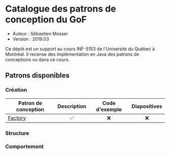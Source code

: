 # Catalogue des patrons de conception du GoF

  * Auteur : Sébastien Mosser
  * Version : 2019.03 

Ce dépôt est un support au cours INF-5153 de l'Université du Québec à Montréal. Il recense des implémentation en Java des patrons de conceptions vu dans ce cours.

## Patrons disponibles

### Création

Patron de conception | Description | Code d'exemple | Diapositives |
---------------------| :---------: | :------------: | :----------: |
[Factory](./creation/factory) | :white_check_mark: | :x: | :x: | 

 
 
 
### Structure


### Comportement


